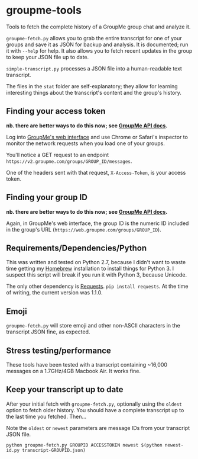 # groupme-tools

Tools to fetch the complete history of a GroupMe group chat and analyze it.

`groupme-fetch.py` allows you to grab the entire transcript for one of your groups and save it as JSON for backup and analysis. It is documented; run it with `--help` for help. It also allows you to fetch recent updates in the group to keep your JSON file up to date.

`simple-transcript.py` processes a JSON file into a human-readable text transcript.

The files in the `stat` folder are self-explanatory; they allow for learning interesting things about the transcript's content and the group's history.

## Finding your access token

**nb. there are better ways to do this now; see [GroupMe API docs](https://dev.groupme.com/docs/v3).**

Log into [GroupMe's web interface](https://web.groupme.com/groups) and use Chrome or Safari's inspector to monitor the network requests when you load one of your groups.

You'll notice a GET request to an endpoint `https://v2.groupme.com/groups/GROUP_ID/messages`.

One of the headers sent with that request, `X-Access-Token`, is your access token.

## Finding your group ID

**nb. there are better ways to do this now; see [GroupMe API docs](https://dev.groupme.com/docs/v3).**

Again, in GroupMe's web interface, the group ID is the numeric ID included in the group's URL (`https://web.groupme.com/groups/GROUP_ID`).

## Requirements/Dependencies/Python

This was written and tested on Python 2.7, because I didn't want to waste time getting my [Homebrew](https://github.com/mxcl/homebrew/wiki/Homebrew-and-Python) installation to install things for Python 3. I suspect this script will break if you run it with Python 3, because Unicode.

The only other dependency is [Requests](http://docs.python-requests.org/en/latest/). `pip install requests`. At the time of writing, the current version was 1.1.0.

## Emoji

`groupme-fetch.py` will store emoji and other non-ASCII characters in the transcript JSON fine, as expected.

## Stress testing/performance

These tools have been tested with a transcript containing ~16,000 messages on a 1.7GHz/4GB Macbook Air. It works fine.

## Keep your transcript up to date

After your initial fetch with `groupme-fetch.py`, optionally using the `oldest` option to fetch older history. You should have a complete transcript up to the last time you fetched. Then...

Note the `oldest` or `newest` parameters are message IDs from your transcript JSON file.

`python groupme-fetch.py GROUPID ACCESSTOKEN newest $(python newest-id.py transcript-GROUPID.json)`
